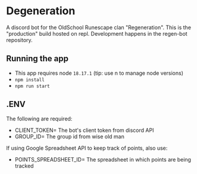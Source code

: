 # Degeneration

A discord bot for the OldSchool Runescape clan "Regeneration". This is the "production" build hosted on repl. Development happens in the regen-bot repository.

## Running the app

- This app requires node `18.17.1` (tip: use n to manage node versions)
- `npm install`
- `npm run start`

## .ENV

The following are required:

- CLIENT_TOKEN= The bot's client token from discord API
- GROUP_ID= The group id from wise old man

If using Google Spreadsheet API to keep track of points, also use:

- POINTS_SPREADSHEET_ID= The spreadsheet in which points are being tracked
